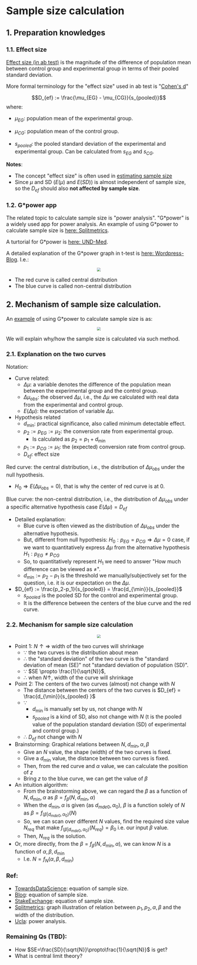 # Sample size calculation

## 1. Preparation knowledges

### 1.1. Effect size

[Effect size (in ab test)](https://www.simplypsychology.org/effect-size.html) is the magnitude of the difference of population mean between control group and experimental group in terms of their pooled standard deviation.

More formal terminology for the "effect size" used in ab test is "[Cohen's d]( https://en.wikipedia.org/wiki/Effect_size#Cohen's_d)"


$$D_{ef} := \frac{\mu_{EG} - \mu_{CG}}{s_{pooled}}$$
where:
- $\mu_{EG}$: population mean of the experimental group.
- $\mu_{CG}$: population mean of the control group.

- $s_{pooled}$: the pooled standard deviation of the experimental and experimental group. Can be calculated from $s_{EG}$ and $s_{CG}$.
  <!-- - $s_{pooled} = \sqrt{\frac{(N_{EG}-1)s^2_{EG} + (N_{CG}-1)s^2_{CG}}{N_{EG}+N_{CG} - 2}}$
    - $s_{EG}$: SD of the experimental group.
    - $s_{CG}$: SD of the control group.
    - $N_{EG}$: size of the experimental group.
    - $N_{CG}$: size of the control group. -->

**Notes**:
- The concept "effect size" is often used in [estimating sample size](https://en.wikipedia.org/wiki/Sample_size_determination#Estimating_sample_sizes)
- Since $\mu$ and SD ($E(\mu)$ and $E(SD)$) is almost independent of sample size, so the $D_{ef}$ should also **not affected by sample size**.

### 1.2. G\*power app

The related topic to calculate sample size is "power analysis". "G\*power" is a widely used app for power analysis. An example of using G\*power to calculate sample size is [here: Splitmetrics](https://splitmetrics.com/blog/mobile-a-b-testing-sample-size/).

A turtorial for G\*power is [here: UND-Med](https://med.und.edu/daccota/_files/pdfs/berdc_resource_pdfs/sample_size_gpower_module.pdf).

A detailed explanation of the G\*power graph in t-test is [here: Wordpress-Blog](https://testview.wordpress.com/tag/hypothesis-test/). I.e.:

<div  align="center"><img src=https://testview.files.wordpress.com/2015/07/figure-2-review.jpg style = "zoom:60%"></div>

-	The red curve is called central distribution
- The blue curve is called non-central distribution


## 2. Mechanism of sample size calculation.

An [example](https://splitmetrics.com/blog/mobile-a-b-testing-sample-size/) of using G\*power to calculate sample size is as:

<div  align="center"><img src=https://splitmetrics.com/wp-content/uploads/2018/04/8-1-1.png style = "zoom:60%"></div>

We will explain why/how the sample size is calculated via such method.

### 2.1. Explanation on the two curves

Notation:

- Curve related:
  - $\Delta \mu$: a variable denotes the difference of the population mean between the experimental group and the control group.
  - $\Delta \mu_{obs}$: the observed $\Delta \mu$, i.e., the $\Delta \mu$ we calculated with real data from the experimental and control group.
  - $E(\Delta \mu)$: the expectation of variable $\Delta \mu$.
- Hypothesis related
  - $d_{\min}$: practical significance, also called minimum detectable effect.
  - $p_2:=p_{EG}:=\mu_2$: the conversion rate from experimental group.
    - Is calculated as $p_2 = p_1 + d_{\min}$
  - $p_1:=p_{CG}:=\mu_1$: the (expected) conversion rate from control group.
  - $D_{ef}$: effect size

Red curve: the central distribution, i.e.,  the distribution of $\Delta \mu_{obs}$ under the null hypothesis. 
- $H_0 \Rightarrow E(\Delta\mu_{obs} = 0)$, that is why the center of red curve is at 0.

Blue curve: the non-central distribution, i.e.,  the distribution of $\Delta \mu_{obs}$ under a specific alternative hypothesis case $E(\Delta \mu) = D_{ef}$

- Detailed explanation:
  - Blue curve is often viewed as the distribution of $\Delta \mu_{obs}$ under the alternative hypothesis. 
  - But, different from null hypothesis: $H_0: p_{EG} = p_{CG} \Rightarrow \Delta \mu = 0$ case, if we want to quantitatively express $\Delta \mu$ from the alternative hypothesis $H_1: p_{EG} \not = p_{CG}$
  - So, to quantitatively represent $H_1$ we need to answer "How much difference can be viewed as $\not =$". 
  - $d_{\min} := p_2-p_1$ is the threshold we manually/subjectively set for the question, i.e. it is our expectation on the $\Delta \mu$.
- $D_{ef} := \frac{p_2-p_1}{s_{pooled}} = \frac{d_{\min}}{s_{pooled}}$
  - $s_{pooled}$ is the pooled SD for the control and experimental group.
  - It is the difference between the centers of the blue curve and the red curve.


### 2.2. Mechanism for sample size calculation

<div  align="center"><img src=https://splitmetrics.com/wp-content/uploads/2018/04/8-1-1.png style = "zoom:60%"></div>

- Point 1: $N \uparrow \Rightarrow$ width of the two curves will shrinkage
  - $\because$ the two curves is the distribution about mean 
  - $\therefore$ the "standard deviation" of the two curve is the "standard deviation of mean (SE)" not "standard deviation of population (SD)". 
  - $\because$ $SE \propto \frac{1}{\sqrt{N}}$,
  - $\therefore$ when $N \uparrow$,  width of the curve will shrinkage 
- Point 2: The centers of the two curves (almost) not change with $N$
  - The distance between the centers of the two curves is $D_{ef} = \frac{d_{\min}}{s_{pooled} }$
  - $\because$
    - $d_{\min}$ is manually set by us, not change with $N$
    - $s_{pooled}$ is a kind of SD, also not change with $N$ (t is the pooled value of the population standard deviation (SD) of experimental and control group.)
  - $\therefore$ $D_{ef}$ not change with $N$
- Brainstorming: Graphical relations between $N, d_{\min}, \alpha, \beta$
  - Give an $N$ value, the shape (width) of the two curves is fixed.
  - Give a $d_{\min}$ value, the distance between two curves is fixed.
  - Then, from the red curve and $\alpha$ value, we can calculate the position of $z$
  - Bring $z$ to the blue curve, we can get the value of $\beta$
- An intuition algorithm:
  - From the brainstorming above, we can regard the $\beta$ as a function of $N, d_{\min}, \alpha$ as $\beta = f_{\beta}(N, d_{\min}, \alpha)$
  - When the $d_{\min}, \alpha$ is given (as $d_{mde0}, \alpha_0$), $\beta$ is a function solely of $N$ as $\beta = f_{(\beta|d_{mde0},\alpha_0)}(N)$
  - So, we can scan over different $N$ values, find the required size value $N_{req}$ that make $f_{(\beta|d_{mde0},\alpha_0)}(N_{req}) = \beta_0$ i.e. our input $\beta$ value.
  - Then, $N_{req}$ is the solution.
- Or, more directly, from the $\beta = f_{\beta}(N, d_{\min}, \alpha)$, we can know $N$ is a function of $\alpha, \beta, d_{\min}$
  - I.e. $N = f_N(\alpha, \beta, d_{\min})$



### Ref: 
- [TowardsDataScience](https://towardsdatascience.com/required-sample-size-for-a-b-testing-6f6608dd330a): equation of sample size.
- [Blog](https://jeffshow.com/caculate-abtest-required-sample-size.html): equation of sample size.
- [StakeExchange](https://stats.stackexchange.com/questions/392979/ab-test-sample-size-calculation-by-hand): equation of sample size.
- [Splitmetrics](https://splitmetrics.com/blog/mobile-a-b-testing-sample-size/): graph illustration of relation between $p_1, p_2, \alpha, \beta$ and the width of the distribution.
- [Ucla](https://stats.idre.ucla.edu/other/gpower/two-independent-proportions-power-analysis/): power analysis.

### Remaining Qs (TBD):

- How $SE=\frac{SD}{\sqrt{N}}\propto\frac{1}{\sqrt{N}}$ is get?
- What is central limit theory?